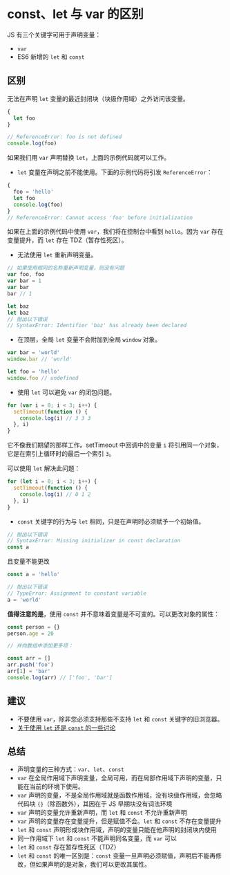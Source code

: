 # const、let 与 var 的区别

JS 有三个关键字可用于声明变量：

- `var`
- ES6 新增的 `let` 和 `const`

## 区别

无法在声明 `let` 变量的最近封闭块（块级作用域）之外访问该变量。

```js
{
  let foo
}

// ReferenceError: foo is not defined
console.log(foo)
```

如果我们用 `var` 声明替换 `let`，上面的示例代码就可以工作。

- `let` 变量在声明之前不能使用。下面的示例代码将引发 `ReferenceError`：

```js
{
  foo = 'hello'
  let foo
  console.log(foo)
}
// ReferenceError: Cannot access 'foo' before initialization
```

如果在上面的示例代码中使用 `var`，我们将在控制台中看到 `hello`。因为 `var` 存在变量提升，而 `let` 存在 TDZ（暂存性死区）。

- 无法使用 `let` 重新声明变量。

```js
// 如果使用相同的名称重新声明变量，则没有问题
var foo, foo
var bar = 1
var bar
bar // 1

let baz
let baz
// 抛出以下错误
// SyntaxError: Identifier 'baz' has already been declared
```

- 在顶层，全局 `let` 变量不会附加到全局 `window` 对象。

```js
var bar = 'world'
window.bar // 'world'

let foo = 'hello'
window.foo // undefined
```

- 使用 `let` 可以避免 `var` 的闭包问题。

```js
for (var i = 0; i < 3; i++) {
  setTimeout(function () {
    console.log(i) // 3 3 3
  }, i)
}
```

它不像我们期望的那样工作。setTimeout 中回调中的变量 `i` 将引用同一个对象，它是在索引上循环时的最后一个索引 `3`。

可以使用 `let` 解决此问题：

```js
for (let i = 0; i < 3; i++) {
  setTimeout(function () {
    console.log(i) // 0 1 2
  }, i)
}
```

- `const` 关键字的行为与 `let` 相同，只是在声明时必须赋予一个初始值。

```js
// 抛出以下错误
// SyntaxError: Missing initializer in const declaration
const a
```

且变量不能更改

```js
const a = 'hello'

// 抛出以下错误
// TypeError: Assignment to constant variable
a = 'world'
```

**值得注意的是**，使用 `const` 并不意味着变量是不可变的。可以更改对象的属性：

```js
const person = {}
person.age = 20

// 并向数组中添加更多项：

const arr = []
arr.push('foo')
arr[1] = 'bar'
console.log(arr) // ['foo', 'bar']
```

## 建议

- 不要使用 `var`，除非您必须支持那些不支持 `let` 和 `const` 关键字的旧浏览器。
- [关于使用 `let` 还是 `const` 的一些讨论](https://overreacted.io/on-let-vs-const/)

## 总结

- 声明变量的三种方式：`var`、`let`、`const`
- `var` 在全局作用域下声明变量，全局可用，而在局部作用域下声明的变量，只能在当前的环境下使用。
- `var` 声明的变量，不是全局作用域就是函数作用域，没有块级作用域，会忽略代码块 `{}`（除函数外），其因在于 JS 早期块没有词法环境
- `var` 声明的变量允许重新声明，而 `let` 和 `const` 不允许重新声明
- `var` 声明的变量存在变量提升，但是赋值不会。`let` 和 `const` 不存在变量提升
- `let` 和 `const` 声明形成块作用域，声明的变量只能在他声明的封闭块内使用
- 同一作用域下 `let` 和 `const` 不能声明同名变量，而 `var` 可以
- `let` 和 `const` 存在暂存性死区（TDZ）
- `let` 和 `const` 的唯一区别是：`const` 变量一旦声明必须赋值，声明后不能再修改，但如果声明的是对象，我们可以更改其属性。
